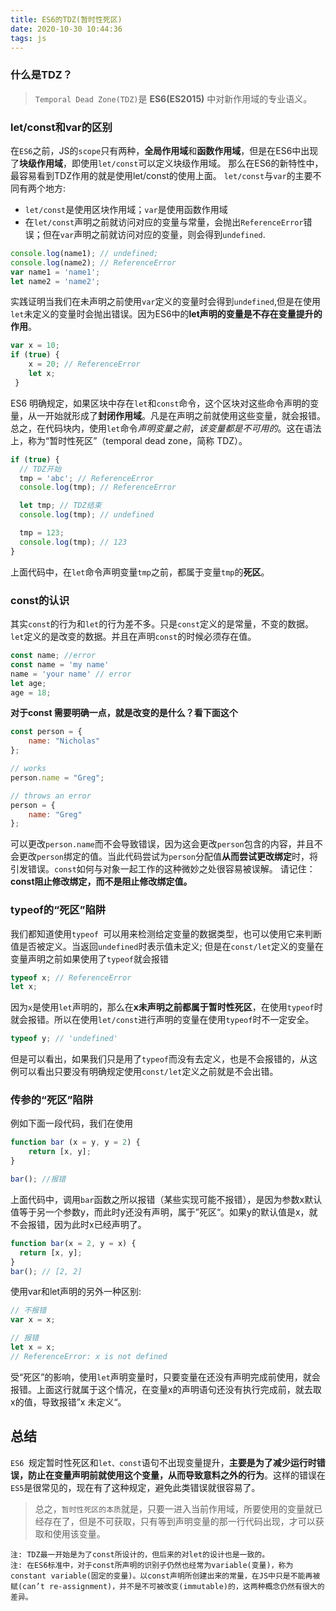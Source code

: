 ```yaml
---
title: ES6的TDZ(暂时性死区)
date: 2020-10-30 10:44:36
tags: js
---
```


### 什么是TDZ？
>`Temporal Dead Zone(TDZ)`是 **ES6(ES2015)** 中对新作用域的专业语义。

### let/const和var的区别
在`ES6`之前，JS的`scope`只有两种，**全局作用域**和**函数作用域**，但是在ES6中出现了**块级作用域**，即使用`let/const`可以定义块级作用域。
那么在ES6的新特性中，最容易看到TDZ作用的就是使用let/const的使用上面。
`let/const`与`var`的主要不同有两个地方:
* `let/const`是使用区块作用域；`var`是使用函数作用域
* 在`let/const`声明之前就访问对应的变量与常量，会抛出`ReferenceError`错误；但在`var`声明之前就访问对应的变量，则会得到`undefined`.
```js
console.log(name1); // undefined;
console.log(name2); // ReferenceError
var name1 = 'name1';
let name2 = 'name2';
```
实践证明当我们在未声明之前使用`var`定义的变量时会得到`undefined`,但是在使用`let`未定义的变量时会抛出错误。因为ES6中的**let声明的变量是不存在变量提升的作用**。
```js
var x = 10;
if (true) {
    x = 20; // ReferenceError
    let x;
 }
```
ES6 明确规定，如果区块中存在`let`和`const`命令，这个区块对这些命令声明的变量，从一开始就形成了**封闭作用域**。凡是在声明之前就使用这些变量，就会报错。
总之，在代码块内，使用`let`命令*声明变量之前*，*该变量都是不可用的*。这在语法上，称为“暂时性死区”（temporal dead zone，简称 TDZ）。
```js
if (true) {
  // TDZ开始
  tmp = 'abc'; // ReferenceError
  console.log(tmp); // ReferenceError

  let tmp; // TDZ结束
  console.log(tmp); // undefined

  tmp = 123;
  console.log(tmp); // 123
}
```
上面代码中，在`let`命令声明变量`tmp`之前，都属于变量`tmp`的**死区**。

### const的认识
其实`const`的行为和`let`的行为差不多。只是`const`定义的是常量，不变的数据。`let`定义的是改变的数据。并且在声明`const`的时候必须存在值。
```js
const name; //error
const name = 'my name' 
name = 'your name' // error
let age;
age = 18;
```
**对于const 需要明确一点，就是改变的是什么？看下面这个**
```js
const person = {
    name: "Nicholas"
};

// works
person.name = "Greg";

// throws an error
person = {
    name: "Greg"
};
```
可以更改`person.name`而不会导致错误，因为这会更改`person`包含的内容，并且不会更改`person`绑定的值。当此代码尝试为`person`分配值**从而尝试更改绑定**时，将引发错误。`const`如何与对象一起工作的这种微妙之处很容易被误解。 请记住：**const阻止修改绑定，而不是阻止修改绑定值。**

### typeof的“死区”陷阱
我们都知道使用`typeof `可以用来检测给定变量的数据类型，也可以使用它来判断值是否被定义。当返回`undefined`时表示值未定义;
但是在`const/let`定义的变量在变量声明之前如果使用了`typeof`就会报错
```js
typeof x; // ReferenceError
let x;
```
因为`x`是使用`let`声明的，那么在**x未声明之前都属于暂时性死区**，在使用`typeof`时就会报错。所以在使用`let/const`进行声明的变量在使用`typeof`时不一定安全。
```js
typeof y; // 'undefined'
```
但是可以看出，如果我们只是用了`typeof`而没有去定义，也是不会报错的，从这例可以看出只要没有明确规定使用`const/let`定义之前就是不会出错。

### 传参的“死区”陷阱
例如下面一段代码，我们在使用
```js
function bar (x = y, y = 2) {
    return [x, y];
}

bar(); //报错
```
上面代码中，调用`bar`函数之所以报错（某些实现可能不报错），是因为参数x默认值等于另一个参数y，而此时y还没有声明，属于”死区“。如果y的默认值是x，就不会报错，因为此时x已经声明了。
```js
function bar(x = 2, y = x) {
  return [x, y];
}
bar(); // [2, 2]
```
使用var和let声明的另外一种区别:
```js
// 不报错
var x = x;

// 报错
let x = x;
// ReferenceError: x is not defined
```
受“死区”的影响，使用`let`声明变量时，只要变量在还没有声明完成前使用，就会报错。上面这行就属于这个情况，在变量x的声明语句还没有执行完成前，就去取x的值，导致报错”x 未定义“。

## 总结
`ES6 `规定暂时性死区和`let、const`语句不出现变量提升，**主要是为了减少运行时错误，防止在变量声明前就使用这个变量，从而导致意料之外的行为**。这样的错误在` ES5 `是很常见的，现在有了这种规定，避免此类错误就很容易了。
>总之，`暂时性死区的本质`就是，只要一进入当前作用域，所要使用的变量就已经存在了，但是不可获取，只有等到声明变量的那一行代码出现，才可以获取和使用该变量。

    注: TDZ最一开始是为了const所设计的，但后来的对let的设计也是一致的。
    注: 在ES6标准中，对于const所声明的识别子仍然也经常为variable(变量)，称为constant variable(固定的变量)。以const声明所创建出来的常量，在JS中只是不能再被赋(can’t re-assignment)，并不是不可被改变(immutable)的，这两种概念仍然有很大的差异。